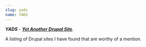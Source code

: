 ```yaml
---
slug: yads
name: YADS
---
```

<p><strong><em>YADS</em></strong> - <strong><em><a href="/tags/yads" title="Articles about 'Yet Another Drupal Site'">Yet Another Drupal Site</a></em></strong>.</p><p>A listing of Drupal sites I have found that are worthy of a mention.</p>
